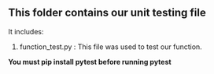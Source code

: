 ## This folder contains our unit testing file

It includes:

1. function_test.py : This file was used to test our function. 

**You must pip install pytest before running pytest**
